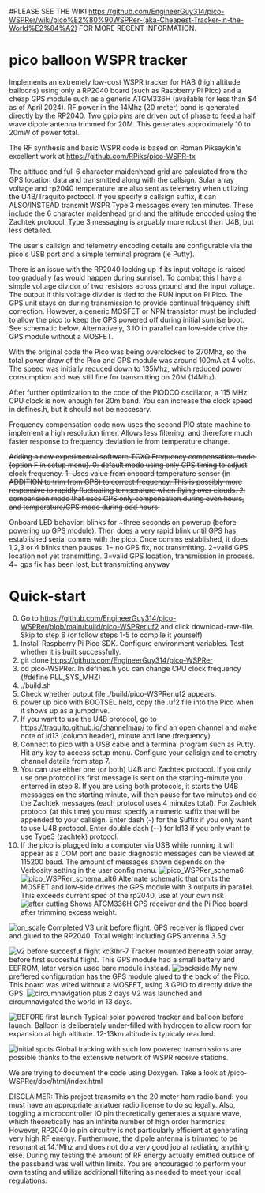 

#PLEASE SEE THE WIKI https://github.com/EngineerGuy314/pico-WSPRer/wiki/pico%E2%80%90WSPRer-(aka-Cheapest-Tracker-in-the-World%E2%84%A2) FOR MORE RECENT INFORMATION.


  




# pico balloon WSPR tracker
Implements an extremely low-cost WSPR tracker for HAB (high altitude balloons) using only a RP2040 board (such as Raspberry Pi Pico) and a cheap GPS module such as a generic ATGM336H (available for less than $4 as of April 2024). RF power in the 14Mhz (20 meter) band is generated directly by the RP2040. Two gpio pins are driven out of phase to feed a half wave dipole antenna trimmed for 20M. This generates approximately 10 to 20mW of power total. 

The RF synthesis and basic WSPR code is based on Roman Piksaykin's excellent work at https://github.com/RPiks/pico-WSPR-tx  

The altitude and full 6 character maidenhead grid are calculated from the GPS location data and transmitted along with the callsign. Solar array voltage and rp2040 temperature are also sent as telemetry when utilizing the U4B/Traquito protocol. If you specify a callsign suffix, it can ALSO/INSTEAD transmit WSPR Type 3 messages every ten minutes. These include the 6 character maidenhead grid and the altitude encoded using the Zachtek protocol. Type 3 messaging is arguably more robust than U4B, but less detailed.

The user's callsign and telemetry encoding details are configurable via the pico's USB port and a simple terminal program (ie Putty).

There is an issue with the RP2040 locking up if its input voltage is raised too gradually (as would happen during sunrise). To combat this I have a simple voltage dividor of two resistors across ground and the input voltage. The output if this voltage divider is tied to the RUN input on Pi Pico. The GPS unit stays on during transmission to provide continual frequency shift correction. However, a generic MOSFET or NPN transistor must be included to allow the pico to keep the GPS powered off during initial sunrise boot. See schematic below. Alternatively, 3 IO in parallel can low-side drive the GPS module without a MOSFET.

With the original code the Pico was being overclocked to 270Mhz, so the total power draw of the Pico and GPS module was around 100mA at 4 volts. The speed was initially reduced down to 135Mhz, which reduced power consumption and was still fine for transmitting on 20M (14Mhz). 

After further optimization to the code of the PIODCO oscillator, a 115 MHz CPU clock is now enough for 20m band. You can increase the clock speed in defines.h, but it should not be neccesary.

Frequency compensation code now uses the second PIO state machine to implement a high resolution timer. Allows less filtering, and therefore much faster response to frequency deviation ie from temperature change.

~~Adding a new experimental software-TCXO Frequency compensation mode. (option F in setup menu). 0: default mode using only GPS timing to adjust clock frequency. 1: Uses value from onboard temperature sensor (in ADDITION to trim from GPS) to correct frequency. This is possibly more responsive to rapidly fluctuating temperature when flying over clouds. 2: comparision mode that uses GPS only compensation during even hours, and temperature/GPS mode during odd hours.~~

Onboard LED behavior: blinks for ~three seconds on powerup (before powering up GPS module). Then does a very rapid blink until GPS has established serial comms with the pico. Once comms established, it does 1,2,3 or 4 blinks then pauses. 1= no GPS fix, not transmitting. 2=valid GPS location not yet transmitting. 3=valid GPS location, transmission in process. 4= gps fix has been lost, but transmitting anyway

# Quick-start
0. Go to https://github.com/EngineerGuy314/pico-WSPRer/blob/main/build/pico-WSPRer.uf2 and click download-raw-file. Skip to step 6 (or follow steps 1-5 to compile it yourself)
1. Install Raspberry Pi Pico SDK. Configure environment variables. Test whether it is built successfully.
2. git clone  https://github.com/EngineerGuy314/pico-WSPRer 
3. cd pico-WSPRer. In defines.h you can change CPU clock frequency (#define PLL_SYS_MHZ)
4. ./build.sh
5. Check whether output file ./build/pico-WSPRer.uf2 appears.
6. power up pico with BOOTSEL held, copy the .uf2 file into the Pico when it shows up as a jumpdrive.
7. If you want to use the U4B protocol, go to https://traquito.github.io/channelmap/ to find an open channel and make note of id13 (column header), minute and lane (frequency).
8. Connect to pico with a USB cable and a terminal program such as Putty. Hit any key to access setup menu. Configure your callsign and telemetry channel details from step 7. 
9. You can use either one (or both) U4B and Zachtek protocol. If you only use one protocol its first message is sent on the starting-minute you enterred in step 8. If you are using both protocols, it starts the U4B messages on the starting minute, will then pause for two minutes and do the Zachtek messages (each protocol uses 4 minutes total). For Zachtek protocol (at this time) you must specify a numeric suffix that will be appended to your callsign. Enter dash (-) for the Suffix if you only want to use U4B protocol. Enter double dash (--) for Id13 if you only want to use Type3 (zachtek) protocol.
10. If the pico is plugged into a computer via USB while running it will appear as a COM port and basic diagnostic messages can be viewed at 115200 baud.  The amount of messages shown depends on the Verbosity setting in the user config menu.
![pico_WSPRer_schema6](https://github.com/EngineerGuy314/pico-WSPRer/assets/123671395/9ac68332-ecae-4a51-bd83-05a625c1f8df)
![pico_WSPRer_schema_alt6](https://github.com/EngineerGuy314/pico-WSPRer/assets/123671395/31e57618-8d9a-478d-a8de-94d5f41020bf)
Alternate schematic that omits the MOSFET and low-side drives the GPS module with 3 outputs in parallel. This exceeds current spec of the rp2040, use at your own risk
![after cutting](https://github.com/EngineerGuy314/pico-WSPRer/assets/123671395/07774544-43b6-43c6-89e8-56013e6f962f)
Shows ATGM336H GPS receiver and the Pi Pico board after trimming excess weight.

![on_scale](https://github.com/EngineerGuy314/pico-WSPRer/assets/123671395/f15d8888-dc46-4c07-b3b2-78174d81c816)
Completed V3 unit before flight. GPS receiver is flipped over and glued to the RP2040. Total weight including GPS antenna 3.5g.

![v2 before succesful flight kc3lbr-7](https://github.com/EngineerGuy314/pico-WSPRer/assets/123671395/6a0a48e6-81e2-477d-8a83-dc0bd025c36f)
Tracker mounted beneath solar array, before first succesful flight. This GPS module had a small battery and EEPROM, later version used bare module instead.
![backside](https://github.com/EngineerGuy314/pico-WSPRer/assets/123671395/28031904-4ab3-401c-a373-0a0426c68bf7)
My new preffered configuration has the GPS module glued to the back of the Pico. This board was wired without a MOSFET, using 3 GPIO to directly drive the GPS.
![circumnavigation plus 2 days](https://github.com/EngineerGuy314/pico-WSPRer/assets/123671395/b7c0b3ba-3f2a-43de-9247-e7e59d0fdf66)
V2 was launched and circumnavigated the world in 13 days.

![BEFORE first launch](https://github.com/EngineerGuy314/pico-WSPRer/assets/123671395/f2614da2-a381-4c51-8be7-da3bd6e34af6)
Typical solar powered tracker and balloon before launch. Balloon is deliberately under-filled with hydrogen to allow room for expansion at high altitude. 12-13km altitude is typicaly reached.

![initial spots](https://github.com/EngineerGuy314/pico-WSPRer/assets/123671395/ee4be0e1-1591-4dc4-9fc2-510bcd0ae6cd)
Global tracking with such low powered transmissions are possible thanks to the extensive network of WSPR receive stations.

We are trying to document the code using Doxygen. Take a look at /pico-WSPRer/dox/html/index.html 

DISCLAIMER: This project transmits on the 20 meter ham radio band: you must have an appropriate amatuer radio license to do so legally. Also, toggling a microcontroller IO pin theoretically generates a square wave, which theoretically has an infinite number of high order harmonics. However, RP2040 io pin circuitry is not particularly efficient at generating very high RF energy. Furthermore, the dipole antenna is trimmed to be resonant at 14.1Mhz and does not do a very good job at radiating anything else. During my testing the amount of RF energy actually emitted outside of the passband was well within limits. You are encouraged to perform your own testing and utilize additionall filtering as needed to meet your local regulations.



